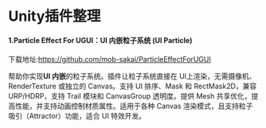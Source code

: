 # Unity插件整理

#### 1.Particle Effect For UGUI：**UI 内嵌**粒子系统 (UI Particle)

下载地址:https://github.com/mob-sakai/ParticleEffectForUGUI

帮助你实现**UI 内嵌**的粒子系统。插件让粒子系统直接在 UI上渲染，无需摄像机、RenderTexture 或独立的 Canvas。支持 UI 排序、Mask 和 RectMask2D，兼容 URP/HDRP，支持 Trail 模块和 CanvasGroup 透明度。提供 Mesh 共享优化，提高性能，并支持动画控制材质属性。适用于各种 Canvas 渲染模式，且支持粒子吸引（Attractor）功能，适合 UI 特效开发。